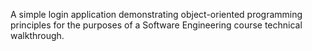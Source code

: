 A simple login application demonstrating object-oriented programming principles for the purposes of a Software Engineering course technical walkthrough.
